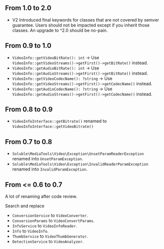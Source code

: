 ## From 1.0 to 2.0

- V2 Introduced final keywords for classes that are not covered by semver guarantee.
  Users should not be impacted except if you inherit those classes. An upgrade to ^2.0 
  should be no-pain.

## From 0.9 to 1.0

- `VideoInfo::getVideoBitRate(): int` -> Use `VideoInfo::getVideoStreams()->getFirst()->getBitRate()` instead.
- `VideoInfo::getAudioBitRate(): int` -> Use `VideoInfo::getAudioStreams()->getFirst()->getBitRate()` instead.
- `VideoInfo::getVideoCodecName(): ?string` -> Use `VideoInfo::getVideoStreams()->getFirst()->getCodecName()` instead.
- `VideoInfo::getAudioCodecName(): ?string` -> Use `VideoInfo::getAudioStreams()->getFirst()->getCodecName()` instead.


## From 0.8 to 0.9

- `VideoInfoInterface::getBitrate()` renamed to `VideoInfoInterface::getVideoBitrate()`

## From 0.7 to 0.8

- `Soluble\MediaTools\Video\Exception\UnsetParamReaderException` renamed into `UnsetParamException`.
- `Soluble\MediaTools\Video\Exception\InvalidReaderParamException` renamed into `InvalidParamException`.

## From <= 0.6 to 0.7

A lot of renaming after code review.

Search and replace
 
- `ConversionService` to `VideoConverter`.
- `ConversionParams` to `VideoConvertParams`.
- `InfoService` to `VideoInfoReader`.
- `Info` to `VideoInfo`.
- `ThumbService` to `VideoThumbGenerator`.
- `DetectionService` to `VideoAnalyzer`.
